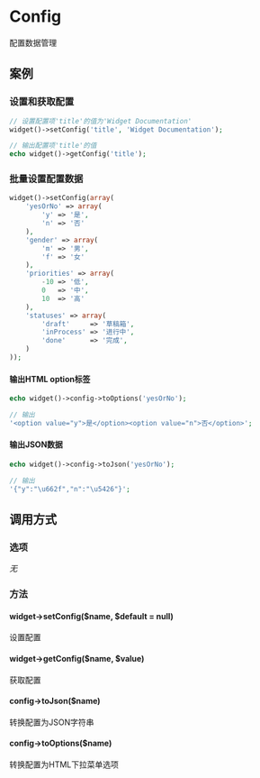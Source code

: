 Config
======

配置数据管理

案例
----

### 设置和获取配置

```php
// 设置配置项'title'的值为'Widget Documentation'
widget()->setConfig('title', 'Widget Documentation');

// 输出配置项'title'的值
echo widget()->getConfig('title');
```

### 批量设置配置数据

```php
widget()->setConfig(array(
	'yesOrNo' => array(
        'y' => '是',
        'n' => '否'
    ),
    'gender' => array(
        'm' => '男',
        'f' => '女'
    ),
    'priorities' => array(
    	-10 => '低',
    	0 	=> '中',
    	10 	=> '高'
    ),
	'statuses' => array(
		'draft' 	=> '草稿箱',
		'inProcess'	=> '进行中',
		'done' 		=> '完成',
	)
));
```

#### 输出HTML option标签

```php
echo widget()->config->toOptions('yesOrNo');

// 输出
'<option value="y">是</option><option value="n">否</option>';
```

#### 输出JSON数据

```php
echo widget()->config->toJson('yesOrNo');

// 输出
'{"y":"\u662f","n":"\u5426"}';
```

调用方式
--------

### 选项

*无*

### 方法

#### widget->setConfig($name, $default = null)
设置配置

#### widget->getConfig($name, $value)
获取配置

#### config->toJson($name)
转换配置为JSON字符串

#### config->toOptions($name)
转换配置为HTML下拉菜单选项